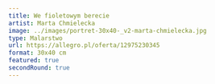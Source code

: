 ```yaml
---
title: We fioletowym berecie
artist: Marta Chmielecka
image: ../images/portret-30x40-_v2-marta-chmielecka.jpg
type: Malarstwo
url: https://allegro.pl/oferta/12975230345
format: 30x40 cm
featured: true
secondRound: true
---
```

